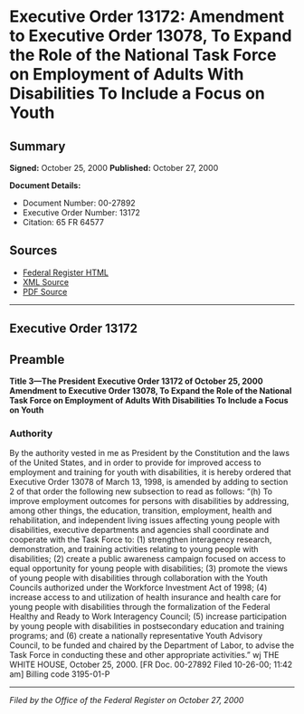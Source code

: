 # Executive Order 13172: Amendment to Executive Order 13078, To Expand the Role of the National Task Force on Employment of Adults With Disabilities To Include a Focus on Youth

## Summary

**Signed:** October 25, 2000
**Published:** October 27, 2000

**Document Details:**
- Document Number: 00-27892
- Executive Order Number: 13172
- Citation: 65 FR 64577

## Sources
- [Federal Register HTML](https://www.federalregister.gov/documents/2000/10/27/00-27892/amendment-to-executive-order-13078-to-expand-the-role-of-the-national-task-force-on-employment-of)
- [XML Source](https://www.federalregister.gov/documents/full_text/xml/2000/10/27/00-27892.xml)
- [PDF Source](https://www.govinfo.gov/content/pkg/FR-2000-10-27/pdf/00-27892.pdf)

---

## Executive Order 13172

## Preamble

**Title 3—The President**
**Executive Order 13172 of October 25, 2000**
**Amendment to Executive Order 13078, To Expand the Role of the National Task Force on Employment of Adults With Disabilities To Include a Focus on Youth**

### Authority

By the authority vested in me as President by the Constitution and the laws of the United States, and in order to provide for improved access to employment and training for youth with disabilities, it is hereby ordered that Executive Order 13078 of March 13, 1998, is amended by adding to section 2 of that order the following new subsection to read as follows: “(h) To improve employment outcomes for persons with disabilities by addressing, among other things, the education, transition, employment, health and rehabilitation, and independent living issues affecting young people with disabilities, executive departments and agencies shall coordinate and cooperate with the Task Force to: (1) strengthen interagency research, demonstration, and training activities relating to young people with disabilities; (2) create a public awareness campaign focused on access to equal opportunity for young people with disabilities; (3) promote the views of young people with disabilities through collaboration with the Youth Councils authorized under the Workforce Investment Act of 1998; (4) increase access to and utilization of health insurance and health care for young people with disabilities through the formalization of the Federal Healthy and Ready to Work Interagency Council; (5) increase participation by young people with disabilities in postsecondary education and training programs; and (6) create a nationally representative Youth Advisory Council, to be funded and chaired by the Department of Labor, to advise the Task Force in conducting these and other appropriate activities.”
wj
THE WHITE HOUSE,
October 25, 2000. 
[FR Doc. 00-27892
Filed 10-26-00; 11:42 am]
Billing code 3195-01-P

---

*Filed by the Office of the Federal Register on October 27, 2000*
